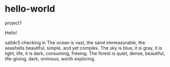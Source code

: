 # hello-world
project1

Hello!

saltdc5 checking in
The ocean is vast, the sand immeasurable, the seashells beautiful, simple, and yet complex.
The sky is blue, it is gray, it is light, life, it is dark, consuming, freeing.
The forest is quiet, dense, beautiful, life-giving, dark, ominous, worth exploring.
